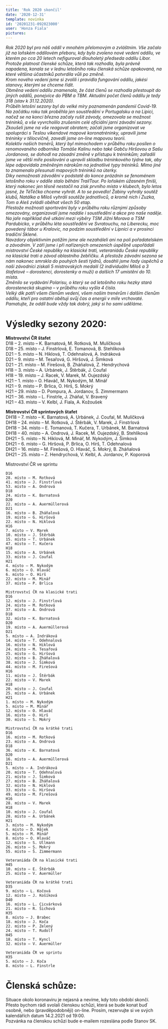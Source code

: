 ```yaml
---
title: 'Rok 2020 skončil'
date: '2020-12-31'
template: novinka
id: '20201231-092023000'
user: 'Honza Fiala'
pictures:
---
```

*Rok 2020 byl pro náš oddíl v mnohém přelomovým a zvláštním. Vše začalo již na loňském oddílovém přeboru, kdy bylo zvoleno nové vedení oddílu, ve kterém po cca 20 letech nefiguroval dlouholetý předseda oddílu Libor. Protože platnost členské schůze, která tak rozhodla, byla právně napadena, konala se v lednu letošního roku členská schůze opakovaná, na které většina účastníků potvrdila vůli po změně.  
Krom nového vedení jsme si zvolili i pravidla fungování oddílu, jakési stanovy, kterými se chceme řídit.  
Obměna vedení oddílu znamenala, že část členů se rozhodla přestoupit do jiných oddílů, ponejvíce do PBM a TBM. Aktuální počet členů oddílu je tedy 318 (stav k 31.12.2020).  
Průběh letošní sezony byl do velké míry poznamenán pandemií Covid-19. Na začátku roku tak proběhla jen soustředění v Portugalsku a na Lipici, načež se na konci března začaly rušit závody, omezovala se možnost tréninků, a vše vyvrcholilo zrušením celé oficiální jarní závodní sezony.  
Zkoušeli jsme na vše reagovat obratem; začali jsme organizovat ve spolupráci s Teslou víkendové mapové koronatréninky, upravili jsme tréninky v tělocvičně, zavedli jsme on-line mapovou teorii.  
Kolektiv našich trenérů, který byl mimochodem v průběhu roku posílen o renomovaného odborníka Tomáše Kalinu nebo také Gabču Hiršovou a Sašu Jordanova, se dohodl na zásadní změně v přístupu k tréninkům; zařadili jsme ve větší míře posilování a upravili skladbu tréninkového týdne tak, aby lépe odpovídala změněným nárokům na jednotlivé typy tréninků. Mimo jiné to znamenalo přesunutí mapových tréninků na úterky.  
Díky nemožnosti závodění v podstatě do konce prázdnin se fenoménem letošního roku v oddíle stalo běhání TrailTour. Po loňském úžasném finiši, který nakonec jen těsně nestačil na zisk prvního místa v klubech, bylo letos jasné, že TéTéčka chceme vyhrát. A to se povedlo! Žabiny vyhrály soutěž klubů, Natálka a Miloš vyhráli soutěže jednotlivců, a kromě nich i Zuzka, Tom a Aleš zvládli oběhat všech 50 etap.  
Přestože možnosti sportování byly v průběhu roku různými způsoby omezovány, organizovali jsme nadále i soustředění a akce pro naše naděje. Na jaře například dvě utkání mezi výběry TSM Jižní Morava a TSM Pardubicko, v průběhu léta soustředění ve Svratouchu, na Liberecku, moc povedený tábor u Kralovic, na podzim soustředění v Lipnici a v prosinci tradiční Sklené.  
Navzdory objektivním potížím jsme ale nezaháleli ani na poli pořadatelském a závodním. V září jsme i při nařízených omezeních úspěšně uspořádali mistrovství České republiky na klasické trati, veteraniádu České republiky na klasické trati a závod oblastního žebříčku. A přestože závodní sezona se nám nakonec smrskla do pouhých šesti týdnů, dosáhli jsme řady úspěchů a naši závodníci získali 5 mistrovských medailí (2 individuální Miloš a 3 štafetové – dorostenci, dorostenky a muži) a dalších 17 umístění do 10. místa.  
Změnilo se vydávání Polarisu, o který se od letošního roku hezky stará dorostenecká skupina – v průběhu roku vyšla 4 čísla.  
Velký dík patří všem členům vedení, všem našim trenérům i dalším členům oddílu, kteří pro ostatní obětují svůj čas a energii v míře vrchovaté. Pamatujte, že oddíl bude vždy tak dobrý, jaký si ho sami uděláme.*

# Výsledky sezony 2020:

**Mistrovství ČR štafet**  
D18 – 2. místo – K. Barnatová, M. Rotková, M. Mulíčková  
D18 – 25. místo – J. Finstrlová, E. Tomanová, B. Stehlíková  
D21 – 5. místo – N. Hiklová, T. Odehnalová, A. Indráková  
D21 – 9. místo – M. Tesařová, G. Hiršová, J. Šimková  
D21 – 21. místo – M. Firešová, B. Zháňalová, Z. Hendrychová  
H18 – 3. místo – A. Urbánek, J. Štěrbák, J. Coufal  
H18 – 19. místo – J. Racek, V. Marek, M. Oujezdský  
H21 – 1. místo – O. Hlaváč, M. Nykodým, M. Minář  
H21 – 9. místo – P. Brlica, O. Hirš, S. Mokrý  
H21 – 29. místo – D. Pompura, A. Jordanov, Š. Zimmermann  
H21 – 36. místo – L. Finstrle, J. Zháňal, V. Bravený  
H21 – 43. místo – V. Kelbl, J. Fiala, A. Kožoušek

**Mistrovství ČR sprintových štafet**  
DH18 – 7. místo – K. Barnatová, A. Urbánek, J. Coufal, M. Mulíčková  
DH18 – 24. místo – M. Rotková, J. Štěrbák, V. Marek, J. Finstrlová  
DH18 – 34. místo – E. Tomanová, T. Kučera, T. Urbánek, M. Barnatová  
DH18 – 40. místo – A. Ondrová, J. Racek, M. Oujezdský, B. Stehlíková  
DH21 – 5. místo – N. Hiklová, M. Minář, M. Nykodým, J. Šimková  
DH21 – 6. místo – G. Hiršová, P. Brlica, O. Hirš, T. Odehnalová  
DH21 – 16. místo – M. Firešová, O. Hlaváč, S. Mokrý, B. Zháňalová  
DH21 – 25. místo – Z. Hendrychová, V. Kelbl, A. Jordanov, P. Koporová

Mistrovství ČR ve sprintu
```text
D16
28. místo – M. Rotková
41. místo – J. Finstrlová
53. místo – A. Ondrová
D18
24. místo – K. Barnatová
D20
22. místo – A. Auermüllerová
D21
16. místo – B. Zháňalová
19. místo – G. Hiršová
22. místo – N. Hiklová 
H16
7. místo – V. Marek
10. místo – J. Štěrbák
15. místo – T. Urbánek
47. místo – T. Kučera
H18
15. místo – A. Urbánek
33. místo – J. Coufal
H21
4. místo – M. Nykodým
6. místo – O. Hlaváč
6. místo – O. Hirš
22. místo – M. Minář
37. místo – P. Brlica

Mistrovství ČR na klasické trati
D16
12. místo – J. Finstrlová
24. místo – M. Rotková
37. místo – A. Ondrová
D18
32. místo – K. Barnatová
D20
19. místo – A. Auermüllerová
D21
5. místo – A. Indráková
14. místo – T. Odehnalová
16. místo – N. Hiklová
24. místo – M. Tesařová
25. místo – G. Hiršová
32. místo – B. Zháňalová
38. místo – J. Šimková
44. místo – M. Firešová
H16
11. místo – J. Štěrbák
22. místo – V. Marek
H18
20. místo – J. Coufal
25. místo – A. Urbánek
H21
1. místo – M. Nykodým
5. místo – M. Minář
12. místo – O. Hlaváč
16. místo – O. Hirš
30. místo – S. Mokrý

Mistrovství ČR na krátké trati
D16
16. místo – M. Rotková
23. místo – A. Ondrová
D18
36. místo – K. Barnatová
D20
16. místo – A. Auermüllerová
D21
5. místo – A. Indráková
20. místo – T. Odehnalová
21. místo – J. Šimková
27. místo – B. Zháňalová
32. místo – N. Hiklová
33. místo – G. Hiršová
49. místo – M. Firešová
H16
28. místo – V. Marek
H18
10. místo – J. Coufal
28. místo – A. Urbánek
H21
3. místo – M. Nykodým
4. místo – D. Hájek
5. místo – M. Minář
8. místo – O. Hlaváč
12. místo – S. Ullmann
26. místo – S. Mokrý
55. místo – Š. Zimmermann

Veteraniáda ČR na klasické trati
H45
10. místo – E. Štěrbák
25. místo – V. Auermüller

Veteraniáda ČR na krátké trati
D35
9. místo – L. Kočová
12. místo – J. Košíková
D40
16. místo – L. Cicvárková
21. místo – R. Šichová
H35
8. místo – J. Brabec
18. místo – J. Koča
22. místo – P. Zelený
24. místo – T. Rudolf
H45
18. místo – T. Kyncl
32. místo – V. Auermüller

Veteraniáda ČR ve sprintu
H35
5. místo – J. Koča
8. místo – L. Finstrle
```

# Členská schůze:

Situace okolo koronaviru je nejasná a nevíme, kdy toto období skončí. Přesto bychom rádi svolali členskou schůzi, která se bude konat buď osobně, nebo (pravděpodobněji) on-line. Prosím, rezervujte si ve svých kalendářích datum 14.2.2021 od 19:00.  
Pozvánka na členskou schůzi bude e-mailem rozeslána podle Stanov SK.
